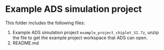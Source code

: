 # Example ADS simulation project  
This folder includes the following files:
1. Example ADS simulation project `example_project_chiplet_SI.7z`, unzip the file to get the example project workspace that ADS can open. 
2. README.md